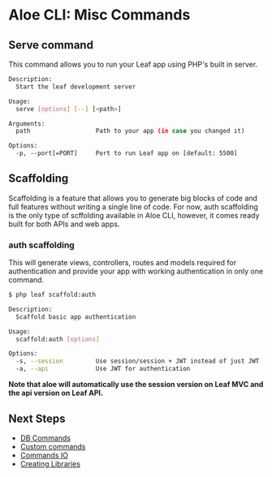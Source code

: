 # Aloe CLI: Misc Commands

## Serve command

This command allows you to run your Leaf app using PHP's built in server.

```sh
Description:
  Start the leaf development server

Usage:
  serve [options] [--] [<path>]

Arguments:
  path                  Path to your app (in case you changed it)

Options:
  -p, --port[=PORT]     Port to run Leaf app on [default: 5500]
```

## Scaffolding

Scaffolding is a feature that allows you to generate big blocks of code and full features without writing a single line of code. For now, auth scaffolding is the only type of scffolding available in Aloe CLI, however, it comes ready built for both APIs and web apps.

### auth scaffolding

This will generate views, controllers, routes and models required for authentication and provide your app with working authentication in only one command.

```sh
$ php leaf scaffold:auth

Description:
  Scaffold basic app authentication

Usage:
  scaffold:auth [options]

Options:
  -s, --session         Use session/session + JWT instead of just JWT
  -a, --api             Use JWT for authentication
```

**Note that aloe will automatically use the session version on Leaf MVC and the api version on Leaf API.**

## Next Steps

- [DB Commands](/aloe-cli/v/1.1.0/commands/db-commands)
- [Custom commands](/aloe-cli/v/1.1.0/commands/custom)
- [Commands IO](/aloe-cli/v/1.1.0/commands/io)
- [Creating Libraries](/aloe-cli/v/1.1.0/libraries)
